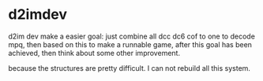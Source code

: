 d2imdev
=======

d2im dev
make a easier goal: just combine all dcc dc6 cof to one to decode mpq, then based on this to make a runnable game, after this goal has been achieved, then think about some other improvement.

because the structures are pretty difficult. I can not rebuild all this system.
